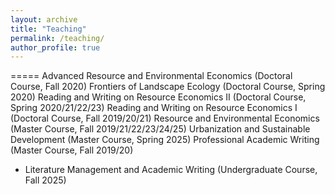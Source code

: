 ```yaml
---
layout: archive
title: "Teaching"
permalink: /teaching/
author_profile: true
---
```



=====
Advanced Resource and Environmental Economics (Doctoral Course, Fall 2020)
Frontiers of Landscape Ecology (Doctoral Course, Spring 2020)
Reading and Writing on Resource Economics II (Doctoral Course, Spring 2020/21/22/23)
Reading and Writing on Resource Economics I (Doctoral Course, Fall 2019/20/21)
Resource and Environmental Economics (Master Course, Fall 2019/21/22/23/24/25)
Urbanization and Sustainable Development (Master Course, Spring 2025)
Professional Academic Writing (Master Course, Fall 2019/20)
* Literature Management and Academic Writing (Undergraduate Course, Fall 2025)
